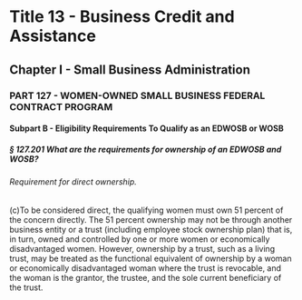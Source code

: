 
# Title 13 - Business Credit and Assistance
## Chapter I - Small Business Administration
### PART 127 - WOMEN-OWNED SMALL BUSINESS FEDERAL CONTRACT PROGRAM
#### Subpart B - Eligibility Requirements To Qualify as an EDWOSB or WOSB
##### § 127.201 What are the requirements for ownership of an EDWOSB and WOSB?
###### Requirement for direct ownership.

(c)To be considered direct, the qualifying women must own 51 percent of the concern directly. The 51 percent ownership may not be through another business entity or a trust (including employee stock ownership plan) that is, in turn, owned and controlled by one or more women or economically disadvantaged women. However, ownership by a trust, such as a living trust, may be treated as the functional equivalent of ownership by a woman or economically disadvantaged woman where the trust is revocable, and the woman is the grantor, the trustee, and the sole current beneficiary of the trust.
